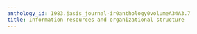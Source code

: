 ```yaml
---
anthology_id: 1983.jasis_journal-ir0anthology0volumeA34A3.7
title: Information resources and organizational structure
---
```

